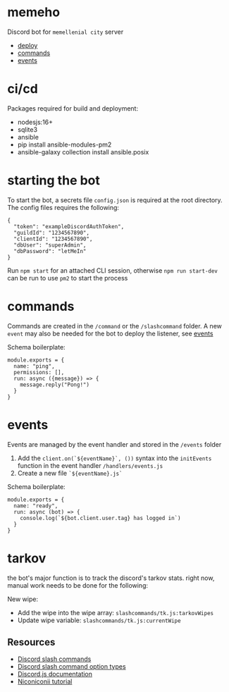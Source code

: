 # memeho

Discord bot for `memellenial city` server

* [deploy](#deploy)
* [commands](#commands) 
* [events](#events) 

# ci/cd

Packages required for build and deployment:
* nodesjs:16+
* sqlite3
* ansible
* pip install ansible-modules-pm2
* ansible-galaxy collection install ansible.posix

# starting the bot

To start the bot, a secrets file `config.json` is required at the root directory. The config files requires the following:

```
{
  "token": "exampleDiscordAuthToken",
  "guildId": "1234567890",
  "clientId": "1234567890",
  "dbUser": "superAdmin",
  "dbPassword": "letMeIn"
}
```

Run `npm start` for an attached CLI session, otherwise `npm run start-dev` can be run to use `pm2` to start the process

# commands

Commands are created in the `/command` or the `/slashcommand` folder. A new `event` may also be needed for the bot to deploy the listener, see [events](#events) 

Schema boilerplate:
```
module.exports = {
  name: "ping",
  permissions: [],
  run: async ({message}) => {
    message.reply("Pong!")
  }
}
```

# events

Events are managed by the event handler and stored in the `/events` folder
1. Add the ``client.on(`${eventName}`, ())`` syntax into the `initEvents` function in the event handler `/handlers/events.js`
2. Create a new file `` `${eventName}.js` ``

Schema boilerplate:
```
module.exports = {
  name: "ready",
  run: async (bot) => {
    console.log(`${bot.client.user.tag} has logged in`)
  }
}
```

# tarkov

the bot's major function is to track the discord's tarkov stats. right now, manual work needs to be done for the following:

New wipe:
  * Add the wipe into the wipe array: `slashcommands/tk.js:tarkovWipes`
  * Update wipe variable: `slashcommands/tk.js:currentWipe`

## Resources

* [Discord slash commands](https://discord.com/developers/docs/interactions/application-commands)
* [Discord slash command option types](https://discord.com/developers/docs/interactions/application-commands#application-command-object-application-command-option-type)
* [Discord.js documentation](https://discord.js.org/#/docs/discord.js/stable/general/welcome)  
* [Niconiconii tutorial](https://youtube.com/playlist?list=PLOlSzPEdp-bRnCzZX6qnKehutm2nb_tN-)  
